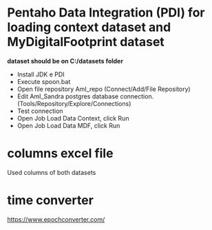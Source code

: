 # Pentaho Data Integration (PDI) for loading context dataset and MyDigitalFootprint dataset 
**dataset should be on C:/datasets folder**
- Install JDK e PDI 
- Execute spoon.bat
- Open file repository AmI_repo (Connect/Add/File Repository)
- Edit AmI_Sandra postgres database connection. (Tools/Repository/Explore/Connections)
- Test connection
- Open Job Load Data Context, click Run
- Open Job Load Data MDF, click Run


# columns excel file
Used columns of both datasets

# time converter
https://www.epochconverter.com/
#